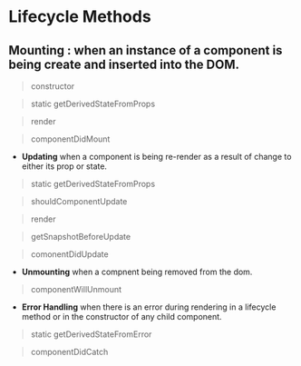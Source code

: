 # Lifecycle Methods 

## Mounting :  when an instance of a component is being create and inserted into the DOM.

> constructor

> static getDerivedStateFromProps

> render

> componentDidMount

- **Updating**  when a component is being re-render as a result of change to either its prop or state.

> static getDerivedStateFromProps

> shouldComponentUpdate

> render

> getSnapshotBeforeUpdate

> comonentDidUpdate

- **Unmounting** when a compnent being removed from the dom.

> componentWillUnmount

- **Error Handling** when there is an error during rendering in a lifecycle method or in the constructor of any child component.

> static getDerivedStateFromError

> componentDidCatch
